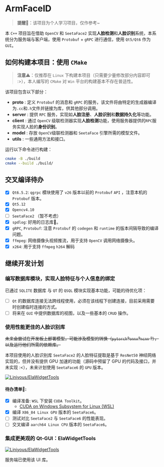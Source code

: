 # ArmFaceID

> **提醒**🍏：该项目为个人学习项目，仅作参考~

本 `C++` 项目旨在借助 `OpenCV` 和 `SeetaFace2` 实现**人脸检测**和**人脸识别**系统，本系统分为服务端与客户端，使用 `Protobuf` + `gRPC` 进行通信，使用 `Qt5/Qt6` 作为 `GUI`。

## 如何构建本项目：使用 `CMake`

> **注意**⚠️：仅推荐在 `Linux` 下构建本项目（只需要少量修改部分内容即可 :>），本人编写的 `CMake` 对 `Win` 平台的构建基本不存在普适性。

该项目包含以下部分：

- **proto** : 定义 `Protobuf` 的消息和 `gRPC` 的服务，该文件将由特定的生成器编译为`.cc`和`.h`文件并链接为库，供其他部分调用。
- **server** : 提供 `RPC` 服务，实现如**人脸注册**、**人脸识别**和**数据持久化**等功能。
- **client** : 通过 `OpenCV` 级联检测器实现**人脸检测**功能，使用服务器提供的`RPC`服务实现人脸的**身份识别**。
- **model** : 存放 `OpenCV`级联检测器和 `SeetaFace` 引擎所需的模型文件。
- **utils** : 一些通用方法和接口。

运行以下命令进行构建：

```bash
cmake -B ./build
cmake --build ./build/
```

## 交叉编译待办

- [x] `Qt6.5.2`: `qgrpc` 模块使用了 `v26` 版本以前的 `Protobuf` `API` ，注意本机的 `Protobuf` 版本。
- [x] `Qt5.12`
- [x] `Opencv4.10`
- [ ] `SeetaFace2` （暂不考虑）
- [x] `spdlog`: 好用的日志库🍎。
- [x] `gRPC`, `Protobuf`: 注意 `Protobuf` 的 `codegen` 和 `runtime` 的版本间隔导致的编译问题。
- [x] `ffmpeg`: 网络摄像头视频推流，用于支持 `OpenCV` 调用网络摄像头。
- [x] `x264`: 用于支持 `ffmpeg` `h264` 解码

## 继续开发计划

### 编写数据库模块，实现人脸特征与个人信息的绑定

已通过 `SQLITE` 数据库 与 `QT` 的 `QSQL` 模块实现基本功能，可能的待优化项：

- [ ] `Qt` 的数据库连接无法跨线程使用，必须在该线程下创建连接，目前采用需要时创建临时连接的方式。
- [ ] 将来在 `GUI` 中提供数据库的视图，以及一些基本的 `CRUD` 操作。

### 使用性能更佳的人脸识别库

 ~~未来会尝试在开发板上部署模型，可能涉及模型的转换（`pytorch`?`onnx`?`ncnn` ?），以及运行他们所需的依赖库。~~

 本项目使用的人脸识别库 `SeetaFace2` 的人脸特征提取是基于 `ResNet50` 神经网络实现的，但并没有提供 GPU 加速的功能（源码中预留了 GPU 的代码及接口，并未实现 :<），未来计划使用 `SeetaFace6` 的 `GPU` 版本。

 <a href="https://github.com/seetafaceengine/SeetaFace6/?tab=readme-ov-file">
  <img src="https://github-readme-stats.vercel.app/api/pin/?username=seetafaceengine&repo=SeetaFace6&theme=default" alt="Liniyous/ElaWidgetTools" />
</a>

#### 待办清单🧐:
- [x] 编译准备: `WSL` 下安装 `CUDA Toolkit`。
  -  [CUDA on Windows Subsystem for Linux (WSL)](https://developer.nvidia.com/cuda/wsl/)
 - [x] 编译 `X86_84 Linux GPU` 版本的 `SeetaFace6`。 
 - [ ] 测试对比 `SeetaFace2` 与 `SeetaFace6` 的性能表现。
 - [ ] 交叉编译 `aarch64 Linux CPU` 版本的 `SeetaFace6`。

### 集成更美观的 Qt-GUI：ElaWidgetTools

<a href="https://github.com/Liniyous/ElaWidgetTools?tab=readme-ov-file">
  <img src="https://github-readme-stats.vercel.app/api/pin/?username=Liniyous&repo=ElaWidgetTools&theme=default" alt="Liniyous/ElaWidgetTools" />
</a>

服务端已使用该 UI 库。